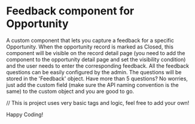 # Feedback component for Opportunity

A custom component that lets you capture a feedback for a specific Opportunity. When the opportunity record is marked as Closed, this component will be visible on the record detail page (you need to add the component to the opportunity detail page and set the visibility condition) and the user needs to enter the corresponding feedback. 
All the feedback questions can be easily configured by the admin. The questions will be stored in the 'Feedback' object. Have more than 5 questions? No worries, just add the custom field (make sure the API naming convention is the same) to the custom object and you are good to go. 

// This is project uses very basic tags and logic, feel free to add your own!

Happy Coding!